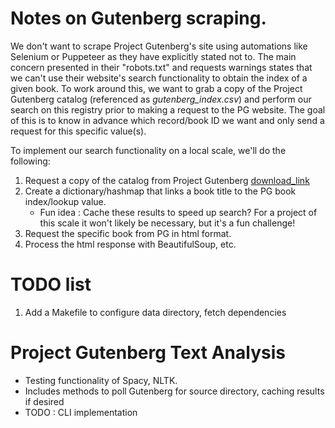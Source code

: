 # Notes on Gutenberg scraping.
We don't want to scrape Project Gutenberg's site using automations like Selenium or Puppeteer as they have explicitly stated not to. The main concern presented in their "robots.txt" and requests warnings states that we can't use their website's search functionality to obtain the index of a given book. To work around this, we want to grab a copy of the Project Gutenberg catalog (referenced as *gutenberg_index.csv*) and perform our search on this registry prior to making a request to the PG website. The goal of this is to know in advance which record/book ID we want and only send a request for this specific value(s).</br>

To implement our search functionality on a local scale, we'll do the following:
1. Request a copy of the catalog from Project Gutenberg [download_link](https://www.gutenberg.org/cache/epub/feeds/pg_catalog.csv)
2. Create a dictionary/hashmap that links a book title to the PG book index/lookup value.
    - Fun idea : Cache these results to speed up search? For a project of this scale it won't likely be necessary, but it's a fun challenge!
3. Request the specific book from PG in html format.
4. Process the html response with BeautifulSoup, etc.

# TODO list
1. Add a Makefile to configure data directory, fetch dependencies


# Project Gutenberg Text Analysis
- Testing functionality of Spacy, NLTK.
- Includes methods to poll Gutenberg for source directory, caching results if desired
- TODO : CLI implementation